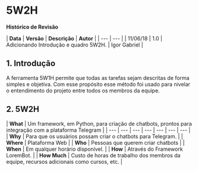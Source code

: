 # 5W2H



**Histórico de Revisão**

| **Data** | **Versão** | **Descrição** | **Autor** |
| --- | --- |
| 11/06/18 | 1.0 | Adicionando Introdução e quadro 5W2H. | Igor Gabriel |

## 1. Introdução

 A ferramenta 5W1H permite que todas as tarefas sejam descritas de forma simples e objetiva. Com esse propósito esse método foi usado para nivelar o entendimento do projeto entre todos os membros da equipe.

## 2. 5W2H

| **What** | Um framework, em Python, para criação de chatbots, prontos para integração com a plataforma Telegram |
| --- | --- | --- | --- | --- | --- | --- |
| **Why** | Para que os usuários possam criar o chatbots para Telegram. |
| **Where** | Plataforma Web |
| **Who** | Pessoas que querem criar chatbots |
| **When** | Em qualquer horário disponível. |
| **How** | Através do Framework LoremBot. |
| **How Much** | Custo de horas de trabalho dos membros da equipe, recursos adicionais como cursos, etc. |

